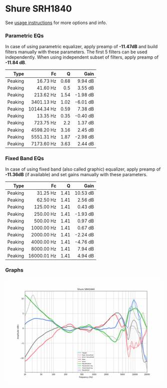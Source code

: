 # Shure SRH1840
See [usage instructions](https://github.com/jaakkopasanen/AutoEq#usage) for more options and info.

### Parametric EQs
In case of using parametric equalizer, apply preamp of **-11.47dB** and build filters manually
with these parameters. The first 5 filters can be used independently.
When using independent subset of filters, apply preamp of **-11.84 dB**.

| Type    | Fc          |    Q | Gain     |
|--------:|------------:|-----:|---------:|
| Peaking | 16.73 Hz    | 0.68 | 9.94 dB  |
| Peaking | 41.60 Hz    | 0.5  | 3.55 dB  |
| Peaking | 213.62 Hz   | 1.54 | -1.98 dB |
| Peaking | 3401.13 Hz  | 1.02 | -6.01 dB |
| Peaking | 10144.34 Hz | 0.59 | 7.38 dB  |
| Peaking | 13.35 Hz    | 0.35 | -0.40 dB |
| Peaking | 723.75 Hz   | 2.2  | 1.37 dB  |
| Peaking | 4598.20 Hz  | 3.16 | 2.45 dB  |
| Peaking | 5551.31 Hz  | 1.87 | -2.98 dB |
| Peaking | 7173.60 Hz  | 3.63 | 2.44 dB  |

### Fixed Band EQs
In case of using fixed band (also called graphic) equalizer, apply preamp of **-11.36dB**
(if available) and set gains manually with these parameters.

| Type    | Fc          |    Q | Gain     |
|--------:|------------:|-----:|---------:|
| Peaking | 31.25 Hz    | 1.41 | 10.53 dB |
| Peaking | 62.50 Hz    | 1.41 | 2.56 dB  |
| Peaking | 125.00 Hz   | 1.41 | 0.43 dB  |
| Peaking | 250.00 Hz   | 1.41 | -1.93 dB |
| Peaking | 500.00 Hz   | 1.41 | 0.97 dB  |
| Peaking | 1000.00 Hz  | 1.41 | 0.67 dB  |
| Peaking | 2000.00 Hz  | 1.41 | -2.24 dB |
| Peaking | 4000.00 Hz  | 1.41 | -4.76 dB |
| Peaking | 8000.00 Hz  | 1.41 | 7.94 dB  |
| Peaking | 16000.01 Hz | 1.41 | 4.94 dB  |

### Graphs
![](./Shure%20SRH1840.png)